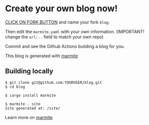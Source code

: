 # Create your own blog now!

[CLICK ON FORK BUTTON](https://github.com/rochacbruno/make-me-a-blog/fork) and name your fork `blog`.

Then edit the `marmite.yaml` with your own information. (IMPORTANT! change the `url:..` field to match your own repo)

Commit and see the Github Actions building a blog for you.

This blog is generated with [marmite](https://rochacbruno.github.io/marmite/)


## Building locally

```console
$ git clone git@github.com:YOURUSER/blog.git
$ cd blog
```

```console
$ cargo install marmite
```

```console
$ marmite . site
Site generated at: /site/
```

Learn more on [marmite](https://rochacbruno.github.io/marmite/)

